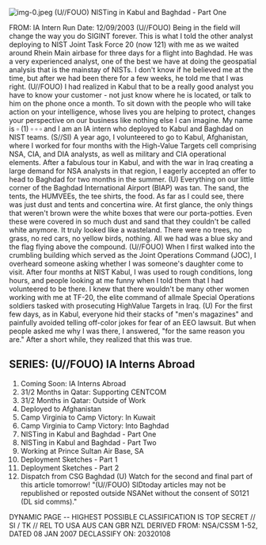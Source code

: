 ![img-0.jpeg](img-0.jpeg)
(U//FOUO) NISTing in Kabul and Baghdad - Part One

FROM:
IA Intern
Run Date: 12/09/2003
(U//FOUO) Being in the field will change the way you do SIGINT forever. This is what I told the other analyst deploying to NIST Joint Task Force 20 (now 121) with me as we waited around Rhein Main airbase for three days for a flight into Baghdad. He was a very experienced analyst, one of the best we have at doing the geospatial analysis that is the mainstay of NISTs. I don't know if he believed me at the time, but after we had been there for a few weeks, he told me that I was right.
(U//FOUO) I had realized in Kabul that to be a really good analyst you have to know your customer - not just know where he is located, or talk to him on the phone once a month. To sit down with the people who will take action on your intelligence, whose lives you are helping to protect, changes your perspective on our business like nothing else I can imagine. My name is $\square$
(1) $\square$ $\square$ $\square$ and I am an IA intern who deployed to Kabul and Baghdad on NIST teams.
(S//SI) A year ago, I volunteered to go to Kabul, Afghanistan, where I worked for four months with the High-Value Targets cell comprising NSA, CIA, and DIA analysts, as well as military and CIA operational elements. After a fabulous tour in Kabul, and with the war in Iraq creating a large demand for NSA analysts in that region, I eagerly accepted an offer to head to Baghdad for two months in the summer.
(U) Everything on our little corner of the Baghdad International Airport (BIAP) was tan. The sand, the tents, the HUMVEEs, the tee shirts, the food. As far as I could see, there was just dust and tents and concertina wire. At first glance, the only things that weren't brown were the white boxes that were our porta-potties. Even these were covered in so much dust and sand that they couldn't be called white anymore. It truly looked like a wasteland. There were no trees, no grass, no red cars, no yellow birds, nothing. All we had was a blue sky and the flag flying above the compound.
(U//FOUO) When I first walked into the crumbling building which served as the Joint Operations Command (JOC), I overheard someone asking whether I was someone's daughter come to visit. After four months at NIST Kabul, I was used to rough conditions, long hours, and people looking at me funny when I told them that I had volunteered to be there. I knew that there wouldn't be many other women working with me at TF-20, the elite command of allmale Special Operations soldiers tasked with prosecuting HighValue Targets in Iraq.
(U) For the first few days, as in Kabul, everyone hid their stacks of "men's magazines" and painfully avoided telling off-color jokes for fear of an EEO lawsuit. But when people asked me why I was there, I answered, "for the same reason you are." After a short while, they realized that this was true.

## SERIES: (U//FOUO) IA Interns Abroad

1. Coming Soon: IA Interns Abroad
2. $31 / 2$ Months in Qatar: Supporting CENTCOM
3. $31 / 2$ Months in Qatar: Outside of Work
4. Deployed to Afghanistan
5. Camp Virginia to Camp Victory: In Kuwait
6. Camp Virginia to Camp Victory: Into Baghdad
7. NISTing in Kabul and Baghdad - Part One
8. NISTing in Kabul and Baghdad - Part Two
9. Working at Prince Sultan Air Base, SA
10. Deployment Sketches - Part 1
11. Deployment Sketches - Part 2
12. Dispatch from CSG Baghdad
(U) Watch for the second and final part of this article tomorrow!
"(U//FOUO) SIDtoday articles may not be republished or reposted outside NSANet without the consent of S0121 (DL sid comms)."

DYNAMIC PAGE -- HIGHEST POSSIBLE CLASSIFICATION IS
TOP SECRET // SI / TK // REL TO USA AUS CAN GBR NZL
DERIVED FROM: NSA/CSSM 1-52, DATED 08 JAN 2007 DECLASSIFY ON: 20320108
